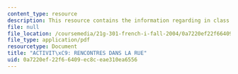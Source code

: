 ```yaml
---
content_type: resource
description: This resource contains the information regarding in class activities.
file: null
file_location: /coursemedia/21g-301-french-i-fall-2004/0a7220ef22f66409ec8ceae310ea6556_MIT21G_301F04_ch_pre_ex1.pdf
file_type: application/pdf
resourcetype: Document
title: "ACTIVIT\xC9: RENCONTRES DANS LA RUE"
uid: 0a7220ef-22f6-6409-ec8c-eae310ea6556
---
```

